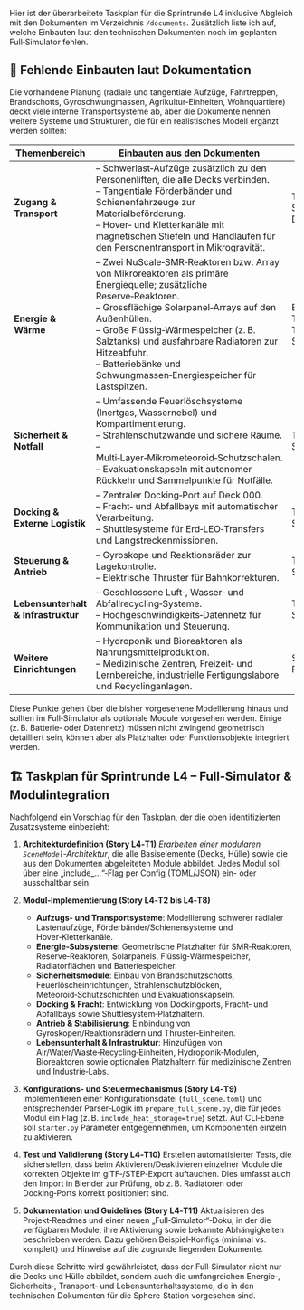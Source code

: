 Hier ist der überarbeitete Taskplan für die Sprintrunde L4 inklusive Abgleich mit den Dokumenten im Verzeichnis `/documents`.  Zusätzlich liste ich auf, welche Einbauten laut den technischen Dokumenten noch im geplanten Full‑Simulator fehlen.

## 🧭 Fehlende Einbauten laut Dokumentation

Die vorhandene Planung (radiale und tangentiale Aufzüge, Fahrtreppen, Brandschotts, Gyroschwungmassen, Agrikultur‑Einheiten, Wohnquartiere) deckt viele interne Transportsysteme ab, aber die Dokumente nennen weitere Systeme und Strukturen, die für ein realistisches Modell ergänzt werden sollten:

| Themenbereich                       | Einbauten aus den Dokumenten                                                                                                                                                                                                                                                                                                                           | Quelle                                                |
| ----------------------------------- | ------------------------------------------------------------------------------------------------------------------------------------------------------------------------------------------------------------------------------------------------------------------------------------------------------------------------------------------------------ | ----------------------------------------------------- |
| **Zugang & Transport**              | – Schwerlast‑Aufzüge zusätzlich zu den Personenliften, die alle Decks verbinden. <br>– Tangentiale Förderbänder und Schienenfahrzeuge zur Materialbeförderung. <br>– Hover‑ und Kletterkanäle mit magnetischen Stiefeln und Handläufen für den Personentransport in Mikrogravität.                                                                     | Technische Spezifikation Decklayout                   |
| **Energie & Wärme**                 | – Zwei NuScale‑SMR‑Reaktoren bzw. Array von Mikroreaktoren als primäre Energiequelle; zusätzliche Reserve‑Reaktoren. <br>– Grossflächige Solarpanel‑Arrays auf den Außenhüllen. <br>– Große Flüssig‑Wärmespeicher (z. B. Salztanks) und ausfahrbare Radiatoren zur Hitzeabfuhr. <br>– Batteriebänke und Schwungmassen‑Energiespeicher für Lastspitzen. | Energie‑ und Thermalsysteme, Technische Spezifikation |
| **Sicherheit & Notfall**            | – Umfassende Feuerlöschsysteme (Inertgas, Wassernebel) und Kompartimentierung. <br>– Strahlenschutzwände und sichere Räume. <br>– Multi‑Layer‑Mikrometeoroid‑Schutzschalen. <br>– Evakuationskapseln mit autonomer Rückkehr und Sammelpunkte für Notfälle.                                                                                             | Technische Spezifikation                              |
| **Docking & Externe Logistik**      | – Zentraler Docking‑Port auf Deck 000. <br>– Fracht‑ und Abfallbays mit automatischer Verarbeitung. <br>– Shuttlesysteme für Erd‑LEO‑Transfers und Langstreckenmissionen.                                                                                                                                                                              | Technische Spezifikation                              |
| **Steuerung & Antrieb**             | – Gyroskope und Reaktionsräder zur Lagekontrolle. <br>– Elektrische Thruster für Bahnkorrekturen.                                                                                                                                                                                                                                                      | Technische Spezifikation                              |
| **Lebensunterhalt & Infrastruktur** | – Geschlossene Luft‑, Wasser‑ und Abfallrecycling‑Systeme. <br>– Hochgeschwindigkeits‑Datennetz für Kommunikation und Steuerung.                                                                                                                                                                                                                       | Technische Spezifikation                              |
| **Weitere Einrichtungen**           | – Hydroponik und Bioreaktoren als Nahrungsmittelproduktion. <br>– Medizinische Zentren, Freizeit‑ und Lernbereiche, industrielle Fertigungslabore und Recyclinganlagen.                                                                                                                                                                                | Staffing- und Facility‑Dokument                       |

Diese Punkte gehen über die bisher vorgesehene Modellierung hinaus und sollten im Full‑Simulator als optionale Module vorgesehen werden. Einige (z. B. Batterie‑ oder Datennetz) müssen nicht zwingend geometrisch detailliert sein, können aber als Platzhalter oder Funktionsobjekte integriert werden.

## 🏗️ Taskplan für Sprintrunde L4 – Full‑Simulator & Modulintegration

Nachfolgend ein Vorschlag für den Taskplan, der die oben identifizierten Zusatzsysteme einbezieht:

1. **Architekturdefinition (Story L4‑T1)**
   *Erarbeiten einer modularen `SceneModel`‑Architektur*, die alle Basiselemente (Decks, Hülle) sowie die aus den Dokumenten abgeleiteten Module abbildet. Jedes Modul soll über eine „include\_…“‑Flag per Config (TOML/JSON) ein- oder ausschaltbar sein.

2. **Modul‑Implementierung (Story L4‑T2 bis L4‑T8)**

   * **Aufzugs‑ und Transportsysteme**: Modellierung schwerer radialer Lastenaufzüge, Förderbänder/Schienensysteme und Hover‑Kletterkanäle.
   * **Energie‑Subsysteme**: Geometrische Platzhalter für SMR‑Reaktoren, Reserve‑Reaktoren, Solarpanels, Flüssig‑Wärmespeicher, Radiatorflächen und Batteriespeicher.
   * **Sicherheitsmodule**: Einbau von Brandschutzschotts, Feuerlöscheinrichtungen, Strahlenschutzblöcken, Meteoroid‑Schutzschichten und Evakuationskapseln.
   * **Docking & Fracht**: Entwicklung von Dockingports, Fracht‑ und Abfallbays sowie Shuttlesystem‑Platzhaltern.
   * **Antrieb & Stabilisierung**: Einbindung von Gyroskopen/Reaktionsrädern und Thruster‑Einheiten.
   * **Lebensunterhalt & Infrastruktur**: Hinzufügen von Air/Water/Waste‑Recycling‑Einheiten, Hydroponik‑Modulen, Bioreaktoren sowie optionalen Platzhaltern für medizinische Zentren und Industrie‑Labs.

3. **Konfigurations‑ und Steuermechanismus (Story L4‑T9)**
   Implementieren einer Konfigurationsdatei (`full_scene.toml`) und entsprechender Parser‑Logik im `prepare_full_scene.py`, die für jedes Modul ein Flag (z. B. `include_heat_storage=true`) setzt. Auf CLI‑Ebene soll `starter.py` Parameter entgegennehmen, um Komponenten einzeln zu aktivieren.

4. **Test und Validierung (Story L4‑T10)**
   Erstellen automatisierter Tests, die sicherstellen, dass beim Aktivieren/Deaktivieren einzelner Module die korrekten Objekte im glTF‑/STEP‑Export auftauchen. Dies umfasst auch den Import in Blender zur Prüfung, ob z. B. Radiatoren oder Docking‑Ports korrekt positioniert sind.

5. **Dokumentation und Guidelines (Story L4‑T11)**
   Aktualisieren des Projekt‑Readmes und einer neuen „Full‑Simulator“‑Doku, in der die verfügbaren Module, ihre Aktivierung sowie bekannte Abhängigkeiten beschrieben werden. Dazu gehören Beispiel‑Konfigs (minimal vs. komplett) und Hinweise auf die zugrunde liegenden Dokumente.

Durch diese Schritte wird gewährleistet, dass der Full‑Simulator nicht nur die Decks und Hülle abbildet, sondern auch die umfangreichen Energie‑, Sicherheits‑, Transport‑ und Lebensunterhaltssysteme, die in den technischen Dokumenten für die Sphere‑Station vorgesehen sind.
